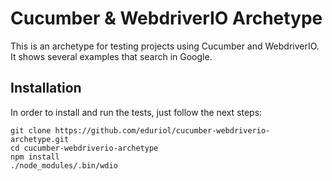 # Cucumber & WebdriverIO Archetype
This is an archetype for testing projects using Cucumber and WebdriverIO. It shows several examples that search in Google.

## Installation
In order to install and run the tests, just follow the next steps:
```
git clone https://github.com/eduriol/cucumber-webdriverio-archetype.git
cd cucumber-webdriverio-archetype
npm install
./node_modules/.bin/wdio
```
